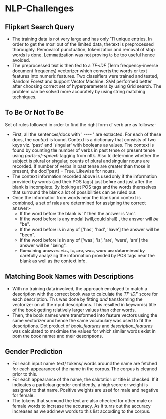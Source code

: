 # NLP-Challenges

## Flipkart Search Query ##
* The training data is not very large and has only 111 unique entries. In order to get the most out of the limited data, the text is preprocessed thoroughly. Removal of punctuation, tokenization and removal of stop words is done. Lemmatization was not proving to be too useful hence avoided. 
* The preprocessed text is then fed to a *TF-IDF* (Term frequency-inverse document frequency) vectorizer which converts the words or text features into numeric features. Two classifiers were trained and tested, Random Forest and Support Vector Machine. SVM performed better after choosing correct set of hyperparameters by using Grid search. The problem can be solved more accurately by using string matching techniques.

## To Be Or Not To Be ##
Set of rules followed in order to find the right form of verb are as follows:-
* First, all the sentences/docs with ' ---- ' are extracted. For each of these docs, the _context_ is found. Context is a dictionary that consists of two keys viz. 'past' and 'singular' with booleans as values. The context is found by counting the number of verbs in past tense or present tense using _parts-of-speech_ tagging from nltk. Also to determine whether the subject is plural or singular, counts of plural and singular nouns are recorded. If number of verbs in past tense are greater than those in present, the doc['past] = True. Likewise for nouns.
* The context information recorded above is used only if the information provided by words (and their POS tags) just before and just after the blank is incomplete. By looking at POS tags and the words themselves that surround the blank a lot of possibilities can be ruled out.
* Once the information from words near the blank and context is combined, a set of rules are determined for assigning the correct answer:-
  * If the word before the blank is 'I' then the answer is 'am'.
  * If the word before is any modal (will,could shall) , the answer will _be_ "be".
  * If the word before is in any of ['has', 'had', 'have'] the answer will be "been".
  * If the word before is in any of ['was', 'is', 'are', 'were', 'am'] the answer will be "being".
  *  Remaining answers viz., is, are, was, were are determined by carefully analyzing the information provided by POS tags near the blank as well as the context info. 
## Matching Book Names with Descriptions ##
* With no training data involved, the approach employed to match a description with the correct book was to calculate the _TF-IDF_ score  for each description. This was done by fitting _and_ transforming the vectorizer on all the input descriptions. This resulted in keywords/ title of the book getting relatively larger values than other words.
* Then, the book names were transformed into feature vectors using the same vectorizer and hence the same vocabulary was used to fit the descriptions. Dot product of _book_features_ and _description_features_ was calculated to maximise the values for which similar words exist in both the book names and their descriptions.
## Gender Prediction ##
* For each input name, text/ tokens/ words around the name are fetched for each appearance of the name in the corpus. The corpus is cleaned prior to this.
* For each appearance of the name, the salutation or title is checked. If it indicates a particluar gender confidently, a high score or weight is assigned to that name. Positive weights are used for male and negative for female. 
* The tokens that surround the text are also checked for other male or female words to increase the accuracy. As it turns out the accuracy increases as we add new words to this list according to the corpus.
